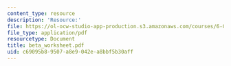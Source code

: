 ```yaml
---
content_type: resource
description: 'Resource:'
file: https://ol-ocw-studio-app-production.s3.amazonaws.com/courses/6-004-computation-structures-spring-2017/c69095b89507a8e9042ea8bbf5b30aff_beta_worksheet.pdf
file_type: application/pdf
resourcetype: Document
title: beta_worksheet.pdf
uid: c69095b8-9507-a8e9-042e-a8bbf5b30aff
---
```

